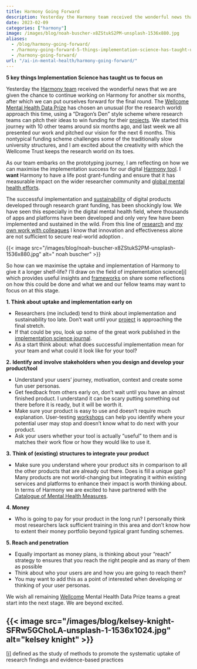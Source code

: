 ```yaml
---
title: Harmony Going Forward
description: Yesterday the Harmony team received the wonderful news that we are given the chance to continue working on Harmony for another six months, after which we c...
date: 2023-02-09
categories: ["harmony"]
image: /images/blog/noah-buscher-x8ZStukS2PM-unsplash-1536x880.jpg
aliases:
  - /blog/harmony-going-forward/
  - /harmony-going-forward-5-things-implementation-science-has-taught-us-to-focus-on
  - /harmony-going-forward/
url: "/ai-in-mental-health/harmony-going-forward/"
---
```


**5 key things Implementation Science has taught us** **to focus on**

Yesterday the [Harmony team](https://harmonydata.ac.uk/team/) received the wonderful news that we are given the chance to continue working on Harmony for another six months, after which we can put ourselves forward for the final round. The [Wellcome Mental Health Data Prize](https://wellcome.org/grant-funding/schemes/wellcome-mental-health-data-prize) has chosen an unusual (for the research world) approach this time, using a “Dragon’s Den” style scheme where research teams can pitch their ideas to win funding for their [projects](https://harmonydata.ac.uk/projects-partners). We started this journey with 10 other teams around six months ago, and last week we all presented our work and pitched our vision for the next 6 months. This nontypical funding scheme challenges some of the traditionally slow university structures, and I am excited about the creativity with which the Wellcome Trust keeps the research world on its toes.

As our team embarks on the prototyping journey, I am reflecting on how we can maximise the implementation success for our digital [Harmony tool](https://harmonydata.ac.uk/app/?_ga=2.55018287.544219844.1678452210-721610193.1678452210&_gl=1*7y76do*_ga*NzIxNjEwMTkzLjE2Nzg0NTIyMTA.*_ga_5B3RD8TY0P*MTY3ODQ1MjIxMC4xLjEuMTY3ODQ1MjIyNC4wLjAuMA..). I **want** Harmony to have a life post grant-funding and ensure that it has measurable impact on the wider researcher community and [global mental health efforts](/ai-in-mental-health/).

The successful implementation and [sustainability](/making-harmony-sustainable-long-term/) of digital products developed through research grant funding, has been shockingly low. We have seen this especially in the digital mental health field, where thousands of apps and platforms have been developed and only very few have been implemented and sustained in the wild. From this line of [research](https://www.psychiatrist.com/jcp/psychiatry/implementing-digital-mental-health-interventions/#ref16) and [my own work with colleagues](https://www.jmir.org/2022/11/e40347) I know that innovation and effectiveness alone are not sufficient to secure real-world adoption .

{{< image src="/images/blog/noah-buscher-x8ZStukS2PM-unsplash-1536x880.jpg" alt=" noah buscher" >}}

So how can we maximise the uptake and implementation of Harmony to give it a longer shelf-life? I’ll draw on the field of implementation science[[i\]](https://harmonydata.ac.uk/harmony-going-forward-5-things-implementation-science-has-taught-us-to-focus-on/#_edn1) which provides useful insights and [frameworks](https://implementationscience.biomedcentral.com/articles/10.1186/1748-5908-8-139#Abs1) on share some reflections on how this could be done and what we and our fellow teams may want to focus on at this stage.

**1. Think about uptake and implementation early on**

- Researchers (me included) tend to think about implementation and sustainability too late. Don’t wait until your [project](https://fastdatascience.com/starting-a-data-science-project) is approaching the final stretch.
- If that could be you, look up some of the great work published in the [implementation science journal](https://implementationscience.biomedcentral.com/articles/10.1186/1748-5908-1-1#additional-information).
- As a start think about: what does successful implementation mean for your team and what could it look like for your tool?

**2.** **Identify and involve stakeholders when you design and develop your product/tool**

- Understand your users’ journey, motivation, context and create some fun user personas.
- Get feedback from others early on, don’t wait until you have an almost finished product. I understand it can be scary putting something out there before it is ready, but it will be worth it.
- Make sure your product is easy to use and doesn’t require much explanation. User-testing [workshops](https://harmonydata.ac.uk/harmony-and-tidal-workshop) can help you identify where your potential user may stop and doesn’t know what to do next with your product.
- Ask your users whether your tool is actually “useful” to them and is matches their work flow or how they would like to use it.

**3.** **Think of (existing) structures to integrate your product**

- Make sure you understand where your product sits in comparison to all the other products that are already out there. Does is fill a unique gap? Many products are not world-changing but integrating it within existing services and platforms to enhance their impact is worth thinking about. In terms of Harmony we are excited to have partnered with the [Catalogue of Mental Health Measures](https://www.cataloguementalhealth.ac.uk/).

**4. Money**

- Who is going to pay for your product in the long run? I personally think most researchers lack sufficient training in this area and don’t know how to extent their money portfolio beyond typical grant funding schemes.

**5. Reach and penetration**

- Equally important as money plans, is thinking about your “reach” strategy to ensures that you reach the right people and as many of them as possible
- Think about who your users are and how you are going to reach them?
- You may want to add this as a point of interested when developing or thinking of your user personas.



We wish all remaining [Wellcome](/ai-in-mental-health/radio-podcast-about-wellcome-data-prize) Mental Health Data Prize teams a great start into the next stage. We are beyond excited.

{{< image src="/images/blog/kelsey-knight-SFRw5GChoLA-unsplash-1-1536x1024.jpg" alt="kelsey knight" >}}
------

[[i\]](https://harmonydata.ac.uk/harmony-going-forward-5-things-implementation-science-has-taught-us-to-focus-on/#_ednref1) defined as the study of methods to promote the systematic uptake of research findings and evidence-based practices
